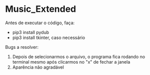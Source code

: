 # Music_Extended
Antes de executar o código, faça:
 * pip3 install pydub
 * pip3 install tkinter, caso necessário
  

 Bugs a resolver:
 1. Depois de selecionarmos o arquivo, o programa fica rodando no terminal mesmo após clicarmos no "x" de fechar a janela
 2. Aparência não agradável
 
 
 
